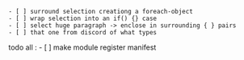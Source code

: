 
    - [ ] surround selection creationg a foreach-object
    - [ ] wrap selection into an if() {} case
    - [ ] select huge paragraph -> enclose in surrounding { } pairs
    - [ ] that one from discord of what types

todo all :
    - [ ] make module register manifest